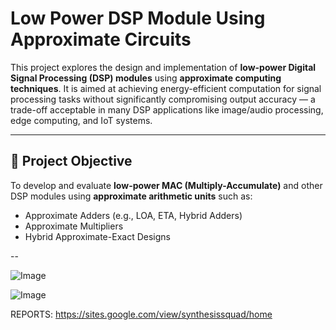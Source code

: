 # Low Power DSP Module Using Approximate Circuits

This project explores the design and implementation of **low-power Digital Signal Processing (DSP) modules** using **approximate computing techniques**. It is aimed at achieving energy-efficient computation for signal processing tasks without significantly compromising output accuracy — a trade-off acceptable in many DSP applications like image/audio processing, edge computing, and IoT systems.

---

## 🧠 Project Objective

To develop and evaluate **low-power MAC (Multiply-Accumulate)** and other DSP modules using **approximate arithmetic units** such as:
- Approximate Adders (e.g., LOA, ETA, Hybrid Adders)
- Approximate Multipliers
- Hybrid Approximate-Exact Designs

--




![Image](https://github.com/user-attachments/assets/88a35640-5a33-4bba-907a-38cb4ceb6c37)



![Image](https://github.com/user-attachments/assets/d72e9627-a38f-41cf-b6dd-e418a029f90b)



REPORTS: https://sites.google.com/view/synthesissquad/home
